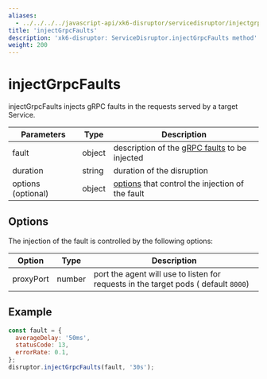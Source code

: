 ```yaml
---
aliases:
  - ../../../../javascript-api/xk6-disruptor/servicedisruptor/injectgrpcfaults # docs/k6/<K6_VERSION>/javascript-api/xk6-disruptor/servicedisruptor/injectgrpcfaults
title: 'injectGrpcFaults'
description: 'xk6-disruptor: ServiceDisruptor.injectGrpcFaults method'
weight: 200
---
```


# injectGrpcFaults

injectGrpcFaults injects gRPC faults in the requests served by a target Service.

| Parameters         | Type   | Description                                                                                                                                                            |
| ------------------ | ------ | ---------------------------------------------------------------------------------------------------------------------------------------------------------------------- |
| fault              | object | description of the [gRPC faults](https://grafana.com/docs/k6/<K6_VERSION>/testing-guides/injecting-faults-with-xk6-disruptor/xk6-disruptor/faults/grpc) to be injected |
| duration           | string | duration of the disruption                                                                                                                                             |
| options (optional) | object | [options](#options) that control the injection of the fault                                                                                                            |

## Options

The injection of the fault is controlled by the following options:

| Option    | Type   | Description                                                                         |
| --------- | ------ | ----------------------------------------------------------------------------------- |
| proxyPort | number | port the agent will use to listen for requests in the target pods ( default `8000`) |

## Example

<!-- eslint-skip -->

```javascript
const fault = {
  averageDelay: '50ms',
  statusCode: 13,
  errorRate: 0.1,
};
disruptor.injectGrpcFaults(fault, '30s');
```
